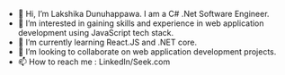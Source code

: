 - 👋 Hi, I’m Lakshika Dunuhappawa. I am a C# .Net Software Engineer.
- 👀 I’m interested in gaining skills and experience in web application development using JavaScript tech stack.
- 🌱 I’m currently learning React.JS and .NET core.
- 💞️ I’m looking to collaborate on web application development projects.
- 📫 How to reach me : LinkedIn/Seek.com

<!---
tolakshi/tolakshi is a ✨ special ✨ repository because its `README.md` (this file) appears on your GitHub profile.
You can click the Preview link to take a look at your changes.
--->
